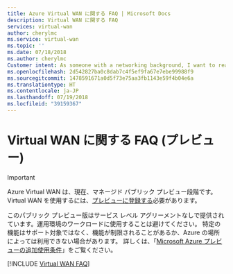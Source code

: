 ```yaml
---
title: Azure Virtual WAN に関する FAQ | Microsoft Docs
description: Virtual WAN に関する FAQ
services: virtual-wan
author: cherylmc
ms.service: virtual-wan
ms.topic: ''
ms.date: 07/18/2018
ms.author: cherylmc
Customer intent: As someone with a networking background, I want to read more details about Virtual WAN in a FAQ format.
ms.openlocfilehash: 2d542827ba0c8dab7c4f5ef9fa67e7ebe99988f9
ms.sourcegitcommit: 1478591671a0d5f73e75aa3fb1143e59f4b04e6a
ms.translationtype: HT
ms.contentlocale: ja-JP
ms.lasthandoff: 07/19/2018
ms.locfileid: "39159367"
---
```

# <a name="virtual-wan-faq-preview"></a>Virtual WAN に関する FAQ (プレビュー)

> [!IMPORTANT]
> Azure Virtual WAN は、現在、マネージド パブリック プレビュー段階です。 Virtual WAN を使用するには、[プレビューに登録する](virtual-wan-about.md)必要があります。
>
> このパブリック プレビュー版はサービス レベル アグリーメントなしで提供されています。運用環境のワークロードに使用することは避けてください。 特定の機能はサポート対象ではなく、機能が制限されることがあるか、Azure の場所によっては利用できない場合があります。 詳しくは、「[Microsoft Azure プレビューの追加使用条件](https://azure.microsoft.com/support/legal/preview-supplemental-terms/)」をご覧ください。

[!INCLUDE [Virtual WAN FAQ](../../includes/virtual-wan-faq-include.md)]